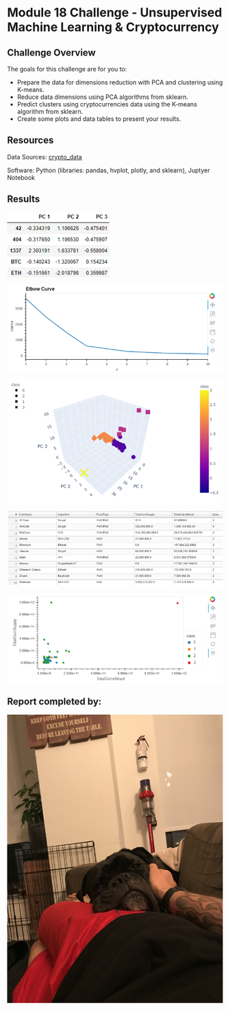 # Module 18 Challenge - Unsupervised Machine Learning & Cryptocurrency

## Challenge Overview

The goals for this challenge are for you to:

- Prepare the data for dimensions reduction with PCA and clustering using K-means.
- Reduce data dimensions using PCA algorithms from sklearn.
- Predict clusters using cryptocurrencies data using the K-means algorithm from sklearn.
- Create some plots and data tables to present your results.

## Resources

Data Sources: [crypto_data](Resources/crypto_data.csv)

Software: Python (libraries: pandas, hvplot, plotly, and sklearn), Juptyer Notebook

## Results
![](images/pca.PNG)

![](images/elbow.PNG)

![](images/3d.PNG)

![](images/table.PNG)

![](images/scatter.PNG)

## Report completed by:

![](images/sal.jpg)
